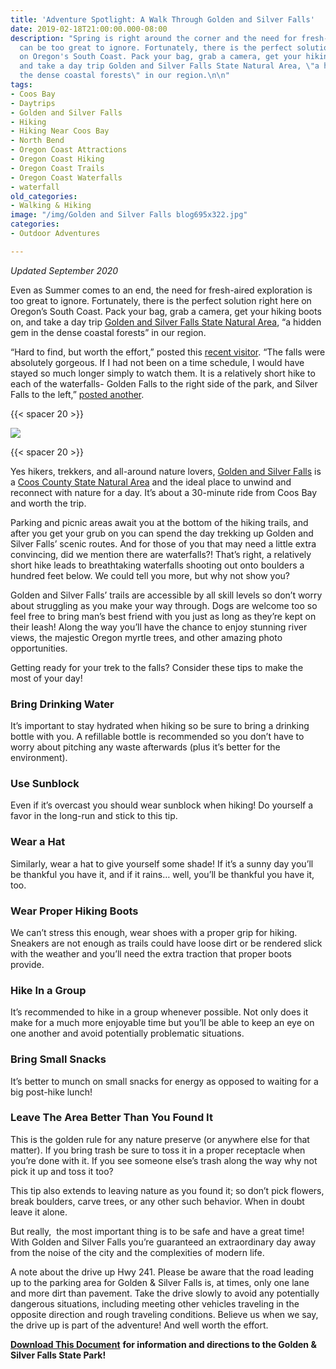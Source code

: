 ```yaml
---
title: 'Adventure Spotlight: A Walk Through Golden and Silver Falls'
date: 2019-02-18T21:00:00.000-08:00
description: "Spring is right around the corner and the need for fresh-aired exploration
  can be too great to ignore. Fortunately, there is the perfect solution right here
  on Oregon's South Coast. Pack your bag, grab a camera, get your hiking boots on,
  and take a day trip Golden and Silver Falls State Natural Area, \"a hidden gem in
  the dense coastal forests\" in our region.\n\n"
tags:
- Coos Bay
- Daytrips
- Golden and Silver Falls
- Hiking
- Hiking Near Coos Bay
- North Bend
- Oregon Coast Attractions
- Oregon Coast Hiking
- Oregon Coast Trails
- Oregon Coast Waterfalls
- waterfall
old_categories:
- Walking & Hiking
image: "/img/Golden and Silver Falls blog695x322.jpg"
categories:
- Outdoor Adventures

---
```

_Updated September 2020_

Even as Summer comes to an end, the need for fresh-aired exploration is too great to ignore. Fortunately, there is the perfect solution right here on Oregon’s South Coast. Pack your bag, grab a camera, get your hiking boots on, and take a day trip <a href="http://alltrails.com/parks/us/oregon/golden-and-silver-falls-state-natural-area" target="_blank" rel="noopener noreferrer">Golden and Silver Falls State Natural Area</a>, “a hidden gem in the dense coastal forests” in our region.

“Hard to find, but worth the effort,” posted this <a href="https://www.google.com/webhp?sourceid=chrome-instant&ion=1&espv=2&ie=UTF-8#q=golden%20and%20silver%20falls&lrd=0x54c3f3a384e2d9e9:0x525b0ff0af984bd8,1,," target="_blank" rel="noopener noreferrer">recent visitor</a>. “The falls were absolutely gorgeous. If I had not been on a time schedule, I would have stayed so much longer simply to watch them. It is a relatively short hike to each of the waterfalls- Golden Falls to the right side of the park, and Silver Falls to the left,” [posted another](http://www.tripadvisor.com/ShowUserReviews-g29988-d6434056-r327001855-Golden_and_Silver_Falls-Allegany_Oregon.html#).

{{< spacer 20 >}}

![](/img/golden-silver-falls-map.jpg)

{{< spacer 20 >}}

Yes hikers, trekkers, and all-around nature lovers, <a href="http://alltrails.com/trail/us/oregon/golden-and-silver-falls" target="_blank" rel="noopener noreferrer">Golden and Silver Falls</a> is a <a href="http://oregonstateparks.org/index.cfm?do=parkPage.dsp_parkPage&parkId=67" target="_blank" rel="noopener noreferrer">Coos County State Natural Area</a> and the ideal place to unwind and reconnect with nature for a day. It’s about a 30-minute ride from Coos Bay and worth the trip.

Parking and picnic areas await you at the bottom of the hiking trails, and after you get your grub on you can spend the day trekking up Golden and Silver Falls’ scenic routes. And for those of you that may need a little extra convincing, did we mention there are waterfalls?! That’s right, a relatively short hike leads to breathtaking waterfalls shooting out onto boulders a hundred feet below. We could tell you more, but why not show you?

Golden and Silver Falls’ trails are accessible by all skill levels so don’t worry about struggling as you make your way through. Dogs are welcome too so feel free to bring man’s best friend with you just as long as they’re kept on their leash! Along the way you’ll have the chance to enjoy stunning river views, the majestic Oregon myrtle trees, and other amazing photo opportunities.

Getting ready for your trek to the falls? Consider these tips to make the most of your day!

### **Bring Drinking Water**

It’s important to stay hydrated when hiking so be sure to bring a drinking bottle with you. A refillable bottle is recommended so you don’t have to worry about pitching any waste afterwards (plus it’s better for the environment).

### **Use Sunblock**

Even if it’s overcast you should wear sunblock when hiking! Do yourself a favor in the long-run and stick to this tip.

### **Wear a Hat**

Similarly, wear a hat to give yourself some shade! If it’s a sunny day you’ll be thankful you have it, and if it rains… well, you’ll be thankful you have it, too.

### **Wear Proper Hiking Boots**

We can’t stress this enough, wear shoes with a proper grip for hiking. Sneakers are not enough as trails could have loose dirt or be rendered slick with the weather and you’ll need the extra traction that proper boots provide.

### **Hike In a Group**

It’s recommended to hike in a group whenever possible. Not only does it make for a much more enjoyable time but you’ll be able to keep an eye on one another and avoid potentially problematic situations.

### **Bring Small Snacks**

It’s better to munch on small snacks for energy as opposed to waiting for a big post-hike lunch!

### **Leave The Area Better Than You Found It**

This is the golden rule for any nature preserve (or anywhere else for that matter). If you bring trash be sure to toss it in a proper receptacle when you’re done with it. If you see someone else’s trash along the way why not pick it up and toss it too?

This tip also extends to leaving nature as you found it; so don’t pick flowers, break boulders, carve trees, or any other such behavior. When in doubt leave it alone.

But really,  the most important thing is to be safe and have a great time! With Golden and Silver Falls you’re guaranteed an extraordinary day away from the noise of the city and the complexities of modern life.

A note about the drive up Hwy 241. Please be aware that the road leading up to the parking area for Golden & Silver Falls is, at times, only one lane and more dirt than pavement. Take the drive slowly to avoid any potentially dangerous situations, including meeting other vehicles traveling in the opposite direction and rough traveling conditions. Believe us when we say, the drive up is part of the adventure! And well worth the effort.

[**Download This Document**](/img/Golden-Silver-Falls-Directions.pdf) **for information and directions to the Golden & Silver Falls State Park!**